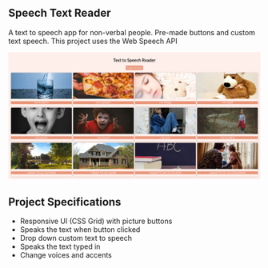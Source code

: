 ## Speech Text Reader

A text to speech app for non-verbal people. Pre-made buttons and custom text speech. This project uses the Web Speech API

![JS Text to Speech Reader](js-text2speech-reader.png)

## Project Specifications

- Responsive UI (CSS Grid) with picture buttons
- Speaks the text when button clicked
- Drop down custom text to speech
- Speaks the text typed in
- Change voices and accents
